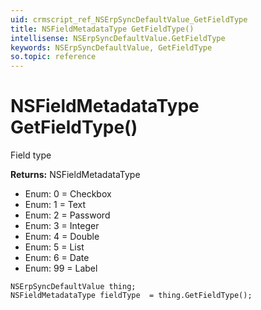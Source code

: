 ```yaml
---
uid: crmscript_ref_NSErpSyncDefaultValue_GetFieldType
title: NSFieldMetadataType GetFieldType()
intellisense: NSErpSyncDefaultValue.GetFieldType
keywords: NSErpSyncDefaultValue, GetFieldType
so.topic: reference
---
```


# NSFieldMetadataType GetFieldType()

Field type

**Returns:** NSFieldMetadataType

* Enum: 0 = Checkbox
* Enum: 1 = Text
* Enum: 2 = Password
* Enum: 3 = Integer
* Enum: 4 = Double
* Enum: 5 = List
* Enum: 6 = Date
* Enum: 99 = Label

```crmscript
NSErpSyncDefaultValue thing;
NSFieldMetadataType fieldType  = thing.GetFieldType();
```

